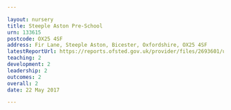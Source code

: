 ```yaml
---

layout: nursery
title: Steeple Aston Pre-School
urn: 133615
postcode: OX25 4SF
address: Fir Lane, Steeple Aston, Bicester, Oxfordshire, OX25 4SF
latestReportUrl: https://reports.ofsted.gov.uk/provider/files/2693601/urn/133615.pdf
teaching: 2
development: 2
leadership: 2
outcomes: 2
overall: 2
date: 22 May 2017

---
```

